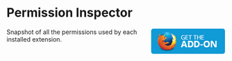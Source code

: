 # Permission Inspector
[<img align="right" src="affiliate.png">](https://addons.mozilla.org/en-US/firefox/addon/permission-inspector/)

Snapshot of all the permissions used by each installed extension.
